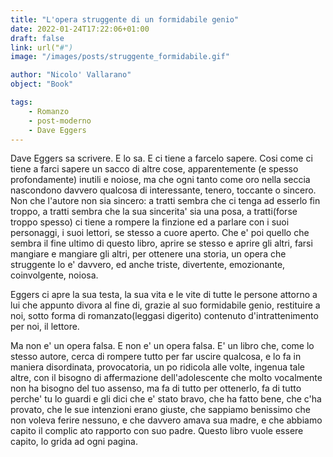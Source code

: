```yaml
---
title: "L'opera struggente di un formidabile genio"
date: 2022-01-24T17:22:06+01:00
draft: false
link: url("#")
image: "/images/posts/struggente_formidabile.gif"

author: "Nicolo' Vallarano"
object: "Book"

tags:
    - Romanzo
    - post-moderno
    - Dave Eggers
---
```

Dave Eggers sa scrivere. E lo sa. E ci tiene a farcelo sapere. Cosi come ci tiene a farci sapere un sacco di altre cose, apparentemente (e spesso profondamente) inutili e noiose, ma che ogni tanto come oro nella seccia nascondono davvero qualcosa di interessante, tenero, toccante o sincero. Non che l'autore non sia sincero: a tratti sembra che ci tenga ad esserlo fin troppo, a tratti sembra che la sua sincerita' sia una posa, a tratti(forse troppo spesso) ci tiene a rompere la finzione ed a parlare con i suoi personaggi, i suoi lettori, se stesso a cuore aperto. Che e' poi quello che sembra il fine ultimo di questo libro, aprire se stesso e aprire gli altri, farsi mangiare e mangiare gli altri, per ottenere una storia, un opera che struggente lo e' davvero, ed anche triste, divertente, emozionante, coinvolgente, noiosa.

Eggers ci apre la sua testa, la sua vita e le vite di tutte le persone attorno a lui che appunto divora al fine di, grazie al suo formidabile genio, restituire a noi, sotto forma di romanzato(leggasi digerito) contenuto d'intrattenimento per noi, il lettore.

Ma non e' un opera falsa. E non e' un opera falsa. E' un libro che, come lo stesso autore, cerca di rompere tutto per far uscire qualcosa, e lo fa in maniera disordinata, provocatoria, un po ridicola alle volte, ingenua tale altre, con il bisogno di affermazione dell'adolescente che molto vocalmente non ha bisogno del tuo assenso, ma fa di tutto per ottenerlo, fa di tutto perche' tu lo guardi e gli dici che e' stato bravo, che ha fatto bene, che c'ha provato, che le sue intenzioni erano giuste, che sappiamo benissimo che non voleva ferire nessuno, e che davvero amava sua madre, e che abbiamo capito il complic	ato rapporto con suo padre. Questo libro vuole essere capito, lo grida ad ogni pagina.

